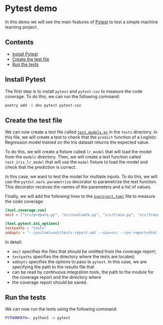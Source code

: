 # Pytest demo <!-- omit in toc -->
In this demo we will see the main features of [Pytest](https://docs.pytest.org/en/latest/) to test a simple machine
learning project.

## Contents <!-- omit in toc -->
- [Install Pytest](#install-pytest)
- [Create the test file](#create-the-test-file)
- [Run the tests](#run-the-tests)

## Install Pytest
The first step is to install `pytest` and `pytest-cov` to measure the code coverage. To do this, we can run the
following command:
```bash
poetry add -G dev pytest pytest-cov
```

## Create the test file
We can now create a test file called [`test_models.py`](../tests/test_models.py) in the `tests` directory. In this file,
we will create a test to check that the `predict` function of a Logistic Regression model trained on the Iris dataset
returns the expected value.

To do this, we will create a fixture called `lr_model` that will load the model from the `models` directory. Then, we
will create a test function called `test_iris_lr_model` that will use the `model` fixture to load the model and check
that the prediction is correct.

In this case, we want to test the model for multiple inputs. To do this, we will use the `pytest.mark.parametrize`
decorator to parametrize the test function. This decorator receives the names of the parameters and a list of values.

Finally, we will add the following lines to the [`pyproject.toml`](../pyproject.toml) file to measure the code coverage:
```toml
[tool.coverage.run]
omit = ["src/prepare.py", "src/evaluate.py", "src/train.py", "src/train_api_demo_models.py"]

[tool.pytest.ini_options]
testpaths = "tests"
addopts = "--junitxml=out/tests-report.xml --cov=src --cov-report=html:out/coverage"
```

In detail:
- `omit` specifies the files that should be omitted from the coverage report;
- `testpaths` specifies the directory where the tests are located;
- `addopts` specifies the options to pass to `pytest`. In this case, we are specifying the path to the results file that
- can be read by continuous integration tools, the path to the module for the coverage report and the directory where
- the coverage report should be saved.

## Run the tests
We can now run the tests using the following command:
```bash
PYTHONPATH=. python3 -m pytest
```
